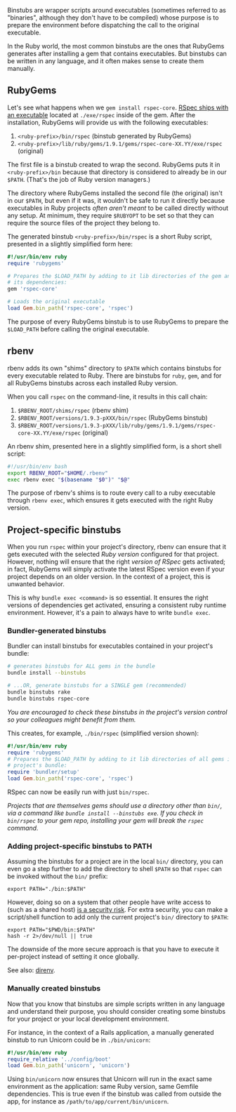 Binstubs are wrapper scripts around executables (sometimes referred to as
"binaries", although they don't have to be compiled) whose purpose is to prepare
the environment before dispatching the call to the original executable.

In the Ruby world, the most common binstubs are the ones that RubyGems generates
after installing a gem that contains executables. But binstubs can be written in
any language, and it often makes sense to create them manually.


## RubyGems

Let's see what happens when we `gem install rspec-core`. [RSpec ships with an
executable][rspec] located at `./exe/rspec` inside of the gem. After the
installation, RubyGems will provide us with the following executables:

1. `<ruby-prefix>/bin/rspec` (binstub generated by RubyGems)
1. `<ruby-prefix>/lib/ruby/gems/1.9.1/gems/rspec-core-XX.YY/exe/rspec` (original)

The first file is a binstub created to wrap the second. RubyGems puts it in
`<ruby-prefix>/bin` because that directory is considered to already be in our
`$PATH`. (That's the job of Ruby version managers.)

The directory where RubyGems installed the second file (the original) isn't in
our `$PATH`, but even if it was, it wouldn't be safe to run it directly because
executables in Ruby projects *often aren't meant* to be called directly without
any setup. At minimum, they require `$RUBYOPT` to be set so that they can
require the source files of the project they belong to.

The generated binstub `<ruby-prefix>/bin/rspec` is a short Ruby script,
presented in a slightly simplified form here:

```rb
#!/usr/bin/env ruby
require 'rubygems'

# Prepares the $LOAD_PATH by adding to it lib directories of the gem and
# its dependencies:
gem 'rspec-core'

# Loads the original executable
load Gem.bin_path('rspec-core', 'rspec')
```

The purpose of every RubyGems binstub is to use RubyGems to prepare the
`$LOAD_PATH` before calling the original executable.


## rbenv

rbenv adds its own "shims" directory to `$PATH` which contains binstubs for
every executable related to Ruby. There are binstubs for `ruby`, `gem`, and for
all RubyGems binstubs across each installed Ruby version.

When you call `rspec` on the command-line, it results in this call chain:

1. `$RBENV_ROOT/shims/rspec` (rbenv shim)
1. `$RBENV_ROOT/versions/1.9.3-pXXX/bin/rspec` (RubyGems binstub)
1. `$RBENV_ROOT/versions/1.9.3-pXXX/lib/ruby/gems/1.9.1/gems/rspec-core-XX.YY/exe/rspec` (original)

An rbenv shim, presented here in a slightly simplified form, is a short shell script:

```sh
#!/usr/bin/env bash
export RBENV_ROOT="$HOME/.rbenv"
exec rbenv exec "$(basename "$0")" "$@"
```

The purpose of rbenv's shims is to route every call to a ruby executable through
`rbenv exec`, which ensures it gets executed with the right Ruby version.


## Project-specific binstubs

When you run `rspec` within your project's directory, rbenv can ensure that it
gets executed with the selected *Ruby version* configured for that project. However,
nothing will ensure that the right *version of RSpec* gets activated; in fact,
RubyGems will simply activate the latest RSpec version even if your project
depends on an older version. In the context of a project, this is unwanted
behavior.

This is why `bundle exec <command>` is so essential. It ensures the right
versions of dependencies get activated, ensuring a consistent ruby runtime
environment. However, it's a pain to always have to write `bundle exec`.

### Bundler-generated binstubs

Bundler can install binstubs for executables contained in your project's bundle:

```sh
# generates binstubs for ALL gems in the bundle
bundle install --binstubs

# ...OR, generate binstubs for a SINGLE gem (recommended)
bundle binstubs rake
bundle binstubs rspec-core
```

<i>You are encouraged to check these binstubs in the project's version control so your colleagues might benefit from them.</i>

This creates, for example, `./bin/rspec` (simplified version shown):

```rb
#!/usr/bin/env ruby
require 'rubygems'
# Prepares the $LOAD_PATH by adding to it lib directories of all gems in the
# project's bundle:
require 'bundler/setup'
load Gem.bin_path('rspec-core', 'rspec')
```

RSpec can now be easily run with just `bin/rspec`.

<i>Projects that are themselves gems should use a directory other than `bin/`, via a command like `bundle install --binstubs exe`. If you check in `bin/rspec` to your gem repo, installing your gem will break the `rspec` command.</i>

### Adding project-specific binstubs to PATH

Assuming the binstubs for a project are in the local `bin/` directory, you can
even go a step further to add the directory to shell `$PATH` so that `rspec` can
be invoked without the `bin/` prefix:

```
export PATH="./bin:$PATH"
```

However, doing so on a system that other people have write access to (such as a
shared host) [is a security risk](https://github.com/sstephenson/rbenv/issues/309).
For extra security, you can make a script/shell function to add only the current
project's `bin/` directory to `$PATH`:

```
export PATH="$PWD/bin:$PATH"
hash -r 2>/dev/null || true
```

The downside of the more secure approach is that you have to execute it
per-project instead of setting it once globally.

See also: [direnv](https://github.com/zimbatm/direnv).

### Manually created binstubs

Now that you know that binstubs are simple scripts written in any language and
understand their purpose, you should consider creating some binstubs for your
project or your local development environment.

For instance, in the context of a Rails application, a manually generated
binstub to run Unicorn could be in `./bin/unicorn`:

```rb
#!/usr/bin/env ruby
require_relative '../config/boot'
load Gem.bin_path('unicorn', 'unicorn')
```

Using `bin/unicorn` now ensures that Unicorn will run in the exact same
environment as the application: same Ruby version, same Gemfile dependencies.
This is true even if the binstub was called from outside the app, for instance
as `/path/to/app/current/bin/unicorn`.


  [rspec]: https://github.com/rspec/rspec-core/blob/v2.12.2/exe/rspec